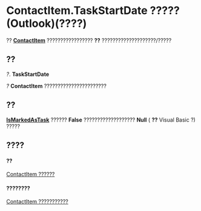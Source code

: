 
# ContactItem.TaskStartDate ????? (Outlook)(????)

?? **[ContactItem](8e32093c-a678-f1fd-3f35-c2d8994d166f.md)** ????????????????? **??** ????????????????????/?????


## ??

 _?_. **TaskStartDate**

 _?_ **ContactItem** ???????????????????????


## ??

 **[IsMarkedAsTask](bf651a37-e486-1c54-83d4-3bb3714f7187.md)** ?????? **False** ??????????????????? **Null** ( **??** Visual Basic ?) ?????


## ????


#### ??


[ContactItem ??????](8e32093c-a678-f1fd-3f35-c2d8994d166f.md)
#### ????????


[ContactItem ???????????](http://msdn.microsoft.com/library/a8b13369-4c87-02aa-e62a-1f3067e559fa%28Office.15%29.aspx)